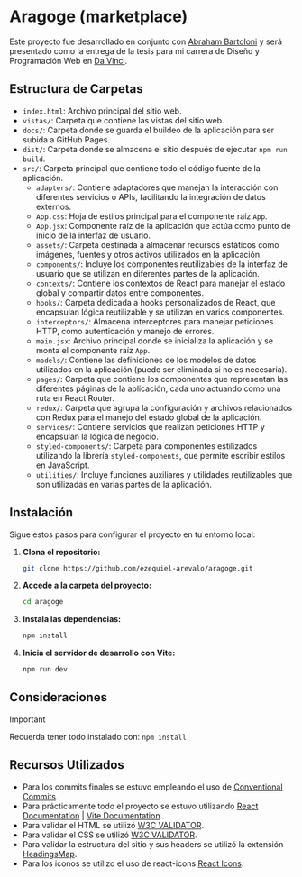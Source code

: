 # Aragoge (marketplace)

Este proyecto fue desarrollado en conjunto con [Abraham Bartoloni](https://github.com/Bartoloni00) y será presentado como la entrega de la tesis para mi carrera de Diseño y Programación Web en [Da Vinci](https://davinci.edu.ar/).

## Estructura de Carpetas

- `index.html`: Archivo principal del sitio web.
- `vistas/`: Carpeta que contiene las vistas del sitio web.
- `docs/`: Carpeta donde se guarda el buildeo de la aplicación para ser subida a GitHub Pages.
- `dist/`: Carpeta donde se almacena el sitio después de ejecutar `npm run build`.
- `src/`: Carpeta principal que contiene todo el código fuente de la aplicación.
  - `adapters/`: Contiene adaptadores que manejan la interacción con diferentes servicios o APIs, facilitando la integración de datos externos.
  - `App.css`: Hoja de estilos principal para el componente raíz `App`.
  - `App.jsx`: Componente raíz de la aplicación que actúa como punto de inicio de la interfaz de usuario.
  - `assets/`: Carpeta destinada a almacenar recursos estáticos como imágenes, fuentes y otros activos utilizados en la aplicación.
  - `components/`: Incluye los componentes reutilizables de la interfaz de usuario que se utilizan en diferentes partes de la aplicación.
  - `contexts/`: Contiene los contextos de React para manejar el estado global y compartir datos entre componentes.
  - `hooks/`: Carpeta dedicada a hooks personalizados de React, que encapsulan lógica reutilizable y se utilizan en varios componentes.
  - `interceptors/`: Almacena interceptores para manejar peticiones HTTP, como autenticación y manejo de errores.
  - `main.jsx`: Archivo principal donde se inicializa la aplicación y se monta el componente raíz `App`.
  - `models/`: Contiene las definiciones de los modelos de datos utilizados en la aplicación (puede ser eliminada si no es necesaria).
  - `pages/`: Carpeta que contiene los componentes que representan las diferentes páginas de la aplicación, cada uno actuando como una ruta en React Router.
  - `redux/`: Carpeta que agrupa la configuración y archivos relacionados con Redux para el manejo del estado global de la aplicación.
  - `services/`: Contiene servicios que realizan peticiones HTTP y encapsulan la lógica de negocio.
  - `styled-components/`: Carpeta para componentes estilizados utilizando la librería `styled-components`, que permite escribir estilos en JavaScript.
  - `utilities/`: Incluye funciones auxiliares y utilidades reutilizables que son utilizadas en varias partes de la aplicación.

## Instalación

Sigue estos pasos para configurar el proyecto en tu entorno local:

1. **Clona el repositorio:**
    ```bash
    git clone https://github.com/ezequiel-arevalo/aragoge.git
    ```

2. **Accede a la carpeta del proyecto:**
    ```bash
    cd aragoge
    ```

3. **Instala las dependencias:**
    ```bash
    npm install
    ```

4. **Inicia el servidor de desarrollo con Vite:**
    ```bash
    npm run dev
    ```

## Consideraciones

> [!IMPORTANT]
> Recuerda tener todo instalado con:  `npm install`

## Recursos Utilizados

- Para los commits finales se estuvo empleando el uso de [Conventional Commits](https://www.conventionalcommits.org/en/v1.0.0/).
- Para prácticamente todo el proyecto se estuvo utilizando [React Documentation](https://es.react.dev/learn) | [Vite Documentation](https://es.vitejs.dev/guide/) .
- Para validar el HTML se utilizó [W3C VALIDATOR](https://validator.w3.org/#validate_by_input).
- Para validar el CSS se utilizó [W3C VALIDATOR](https://jigsaw.w3.org/css-validator/#validate_by_input).
- Para validar la estructura del sitio y sus headers se utilizó la extensión [HeadingsMap](https://chromewebstore.google.com/detail/headingsmap/flbjommegcjonpdmenkdiocclhjacmbi).
- Para los iconos se utilizo el uso de react-icons [React Icons](https://www.npmjs.com/package/react-icons).
